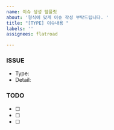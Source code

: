 ```yaml
---
name: 이슈 생성 템플릿
about: '형식에 맞게 이슈 작성 부탁드립니다. '
title: "[TYPE] 이슈내용 "
labels: ''
assignees: flatroad

---
```


### ISSUE

- Type: 
- Detail: 

### TODO

- [ ]  
- [ ]  
- [ ]

